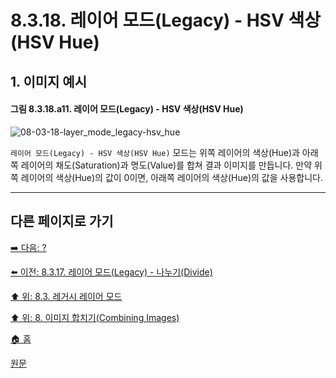 # 8.3.18. 레이어 모드(Legacy) - HSV 색상(HSV Hue)
## 1. 이미지 예시
#### 그림 8.3.18.a11. 레이어 모드(Legacy) - HSV 색상(HSV Hue)
![08-03-18-layer_mode_legacy-hsv_hue](https://github.com/wonder13662/gimp/assets/15767104/d8ee5584-10de-45e2-83cd-0b65115684fa)

`레이어 모드(Legacy) - HSV 색상(HSV Hue)` 모드는 위쪽 레이어의 색상(Hue)과 아래쪽 레이어의 채도(Saturation)과 명도(Value)를 합쳐 결과 이미지를 만듭니다. 만약 위쪽 레이어의 색상(Hue)의 값이 0이면, 아래쪽 레이어의 색상(Hue)의 값을 사용합니다.

***

## 다른 페이지로 가기
[➡️ 다음: ?]()

[⬅️ 이전: 8.3.17. 레이어 모드(Legacy) - 나누기(Divide)](./08-03-legacy-layer-modesx-17-inversion_layer_mode-divide.md)

[⬆️ 위: 8.3. 레거시 레이어 모드](./08-03-legacy-layer-modes.md)

[⬆️ 위: 8. 이미지 합치기(Combining Images)](./08-00-combining-images.md)

[🏠 홈](./00-home.md)

[원문](https://docs.gimp.org/2.10/ko/gimp-concepts-layer-modes-legacy.html)